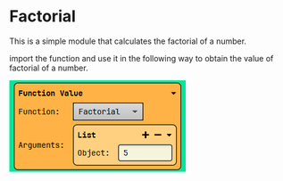 # Factorial
This is a simple module that calculates the factorial of a number.

import the function and use it in the following way to obtain the value of factorial of a number.

![Usage](https://github.com/Reaper-1709/Visual-Bukkit-Assets/blob/main/assets/utils/factorial/usage.png?raw=true)